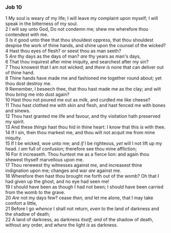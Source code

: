 ### Job 10

1 My soul is weary of my life; I will leave my complaint upon myself; I will speak in the bitterness of my soul.  
2 I will say unto God, Do not condemn me; shew me wherefore thou contendest with me.  
3 *Is it* good unto thee that thou shouldest oppress, that thou shouldest despise the work of thine hands, and shine upon the counsel of the wicked?  
4 Hast thou eyes of flesh? or seest thou as man seeth?  
5 *Are* thy days as the days of man? *are* thy years as man's days,  
6 That thou inquirest after mine iniquity, and searchest after my sin?  
7 Thou knowest that I am not wicked; and *there is* none that can deliver out of thine hand.  
8 Thine hands have made me and fashioned me together round about; yet thou dost destroy me.  
9 Remember, I beseech thee, that thou hast made me as the clay; and wilt thou bring me into dust again?  
10 Hast thou not poured me out as milk, and curdled me like cheese?  
11 Thou hast clothed me with skin and flesh, and hast fenced me with bones and sinews.  
12 Thou hast granted me life and favour, and thy visitation hath preserved my spirit.  
13 And these *things* hast thou hid in thine heart: I know that this *is* with thee.  
14 If I sin, then thou markest me, and thou wilt not acquit me from mine iniquity.  
15 If I be wicked, woe unto me; and *if* I be righteous, *yet* will I not lift up my head. *I am* full of confusion; therefore see thou mine affliction;  
16 For it increaseth. Thou huntest me as a fierce lion: and again thou shewest thyself marvellous upon me.  
17 Thou renewest thy witnesses against me, and increasest thine indignation upon me; changes and war *are* against me.  
18 Wherefore then hast thou brought me forth out of the womb? Oh that I had given up the ghost, and no eye had seen me!  
19 I should have been as though I had not been; I should have been carried from the womb to the grave.  
20 *Are* not my days few? cease *then, and* let me alone, that I may take comfort a little,  
21 Before I go *whence* I shall not return, *even* to the land of darkness and the shadow of death;  
22 A land of darkness, as darkness *itself; and* of the shadow of death, without any order, and *where* the light *is* as darkness.  
